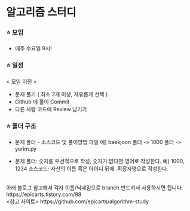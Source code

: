# 알고리즘 스터디


### ⭐ 모임
 - 매주 수요일 9시! 

### ⭐ 일정
 < 모임 이전 >
 - 문제 풀기 ( 최소 2개 이상, 자유롭게 선택 )
 - Github 에 풀이 Commit 
 - 다른 사람 코드에 Review 남기기
 
### ⭐ 폴더 구조

 - 문제 폴더 - 소스코드 및 풀이방법 파일
   예) baekjoon 폴더 -> 1000 폴더 -> yerim.py

 - 문제 폴더: 숫자를 우선적으로 작성, 숫자가 없다면 영어로 작성한다.
   예) 1000, 1234
   소스코드: 자신의 이름 혹은 아이디 뒤에 .확장자명으로 작성한다.


<br>
아래 블로그 참고해서 각자 이름/닉네임으로 branch 만드셔서 사용하시면 됩니다.
https://epicarts.tistory.com/98
<br>
<참고 사이트>
https://github.com/epicarts/algorithm-study
